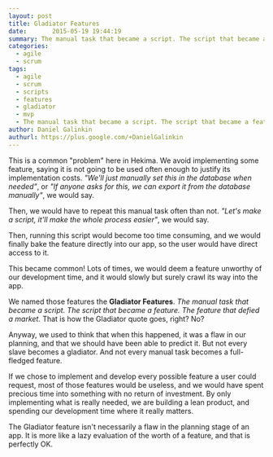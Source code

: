 ```yaml
---
layout: post
title: Gladiator Features
date:       2015-05-19 19:44:19
summary: The manual task that became a script. The script that became a feature. The feature that defied a market.
categories:
  - agile
  - scrum
tags:
  - agile
  - scrum
  - scripts
  - features
  - gladiator
  - mvp
  - The manual task that became a script. The script that became a feature. The feature that defied a market.
author: Daniel Galinkin
authurl: https://plus.google.com/+DanielGalinkin
---
```


This is a common "problem" here in Hekima. We avoid implementing some feature, saying it is not going to be used often enough to justify its implementation costs. *"We'll just manually set this in the database when needed"*, or *"If anyone asks for this, we can export it from the database manually"*, we would say.

Then, we would have to repeat this manual task often than not. *"Let's make a script, it'll make the whole process easier"*, we would say.

Then, running this script would become too time consuming, and we would finally bake the feature directly into our app, so the user would have direct access to it.

This became common! Lots of times, we would deem a feature unworthy of our development time, and it would slowly but surely crawl its way into the app.

We named those features the **Gladiator Features**. *The manual task that became a script. The script that became a feature. The feature that defied a market.* That is how the Gladiator quote goes, right? No?

Anyway, we used to think that when this happened, it was a flaw in our planning, and that we should have been able to predict it. But not every slave becomes a gladiator. And not every manual task becomes a full-fledged feature.

If we chose to implement and develop every possible feature a user could request, most of those features would be useless, and we would have spent precious time into something with no return of investment. By only implementing what is really needed, we are building a lean product, and spending our development time where it really matters.

The Gladiator feature isn't necessarily a flaw in the planning stage of an app. It is more like a lazy evaluation of the worth of a feature, and that is perfectly OK.


